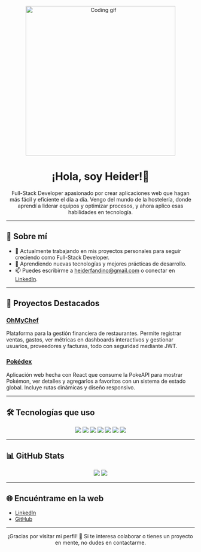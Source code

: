 <p align="center">
  <img src="https://media.giphy.com/media/qgQUggAC3Pfv687qPC/giphy.gif" width="400" alt="Coding gif" />
</p>
<h1 align="center">¡Hola, soy Heider!👋</h1>


<p align="center">
  Full-Stack Developer apasionado por crear aplicaciones web que hagan más fácil y eficiente el día a día. Vengo del mundo de la hostelería, donde aprendí a liderar equipos y optimizar procesos, y ahora aplico esas habilidades en tecnología.
</p>


---

## 📌 Sobre mí

- 🔭 Actualmente trabajando en mis proyectos personales para seguir creciendo como Full-Stack Developer.
- 🌱 Aprendiendo nuevas tecnologías y mejores prácticas de desarrollo.
- 📫 Puedes escribirme a [heiderfandino@gmail.com](mailto:heiderfandino@gmail.com) o conectar en [LinkedIn](https://www.linkedin.com/in/heiderfandino/).

---

## 🚀 Proyectos Destacados

### [OhMyChef](https://github.com/HeiderFandino/ohMyChef)
Plataforma para la gestión financiera de restaurantes. Permite registrar ventas, gastos, ver métricas en dashboards interactivos y gestionar usuarios, proveedores y facturas, todo con seguridad mediante JWT.

### [Pokédex](https://github.com/HeiderFandino/pokedex)
Aplicación web hecha con React que consume la PokeAPI para mostrar Pokémon, ver detalles y agregarlos a favoritos con un sistema de estado global. Incluye rutas dinámicas y diseño responsivo.

---

## 🛠 Tecnologías que uso

<p align="center">
  <img src="https://img.shields.io/badge/React-61DAFB?style=for-the-badge&logo=react&logoColor=black" />
  <img src="https://img.shields.io/badge/JavaScript-F7DF1E?style=for-the-badge&logo=javascript&logoColor=black" />
  <img src="https://img.shields.io/badge/Python-3776AB?style=for-the-badge&logo=python&logoColor=white" />
  <img src="https://img.shields.io/badge/Flask-000000?style=for-the-badge&logo=flask&logoColor=white" />
  <img src="https://img.shields.io/badge/SQL-4479A1?style=for-the-badge&logo=postgresql&logoColor=white" />
  <img src="https://img.shields.io/badge/Git-F05032?style=for-the-badge&logo=git&logoColor=white" />
  <img src="https://img.shields.io/badge/Bootstrap-563D7C?style=for-the-badge&logo=bootstrap&logoColor=white" />
</p>

---

## 📊 GitHub Stats

<p align="center">
  <img src="https://github-readme-stats.vercel.app/api?username=HeiderFandino&show_icons=true&theme=tokyonight" />
  <img src="https://github-readme-stats.vercel.app/api/top-langs/?username=HeiderFandino&layout=compact&theme=tokyonight" />
</p>

---

## 🌐 Encuéntrame en la web

- [LinkedIn](https://www.linkedin.com/in/heiderfandino/)
- [GitHub](https://github.com/HeiderFandino)

---

<p align="center">¡Gracias por visitar mi perfil! 🙌 Si te interesa colaborar o tienes un proyecto en mente, no dudes en contactarme.</p>
